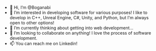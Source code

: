 - 👋 Hi, I’m @Boganabi
- 👀 I’m interested in developing software for various purposes! I like to develop in C++, Unreal Engine, C#, Unity, and Python, but I'm always open to other options!
- 🌱 I’m currently thinking about getting into web development...
- 💞️ I’m looking to collaborate on anything! I love the process of software development.
- 📫 You can reach me on Linkedin!

<!---
Boganabi/Boganabi is a ✨ special ✨ repository because its `README.md` (this file) appears on your GitHub profile.
You can click the Preview link to take a look at your changes.
--->
